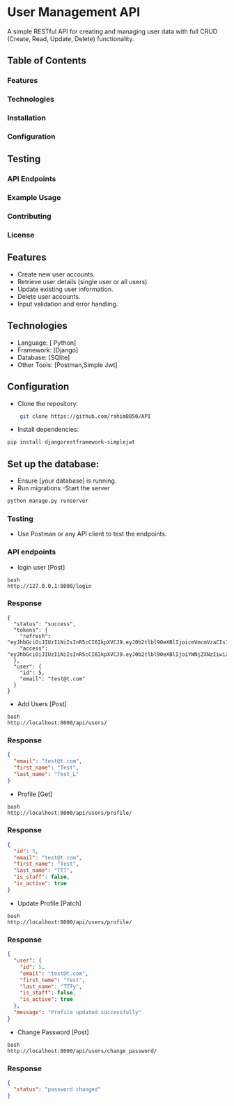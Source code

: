 # User Management API
A simple RESTful API for creating and managing user data with full CRUD (Create, Read, Update, Delete) functionality.

## Table of Contents
### Features 
### Technologies 
### Installation 
### Configuration 
## Testing
### API Endpoints 
### Example Usage
### Contributing
### License 
## Features
- Create new user accounts.
- Retrieve user details (single user or all users).
- Update existing user information.
- Delete user accounts.
- Input validation and error handling.

## Technologies
- Language: [ Python]
- Framework: [Django]
- Database: [SQlite]
- Other Tools: [Postman,Simple Jwt]

## Configuration
- Clone the repository:
```bash 
    git clone https://github.com/rahim8050/API
```
- Install dependencies:
``` bash 
pip install djangorestframework-simplejwt
```

## Set up the database:
- Ensure [your database] is running.
- Run migrations 
-Start the server
```bash
python manage.py runserver
```
### Testing
- Use Postman or any API client to test the endpoints.




### API endpoints
- login user [Post]
```
bash
http://127.0.0.1:8000/login
```
### Response
```
{
  "status": "success",
  "tokens": {
    "refresh": "eyJhbGciOiJIUzI1NiIsInR5cCI6IkpXVCJ9.eyJ0b2tlbl90eXBlIjoicmVmcmVzaCIsImV4cCI6MTc0NzQ3NjMwMSwiaWF0IjoxNzQ3Mzg5OTAxLCJqdGkiOiIwNmEwOGI3ODQ5M2I0ZTU2YTZmZTE5MWY2N2ZmNzgwZCIsInVzZXJfaWQiOjV9.I4g9o3Ndv_viQPZcVTil2HHycVhxzlurMIOqoVMwFBM",
    "access": "eyJhbGciOiJIUzI1NiIsInR5cCI6IkpXVCJ9.eyJ0b2tlbl90eXBlIjoiYWNjZXNzIiwiZXhwIjoxNzUyNTczOTAxLCJpYXQiOjE3NDczODk5MDEsImp0aSI6IjQzODRhMDdmMzFmMzQ1NTlhMzk4ZmVmZGZmMzIwZjliIiwidXNlcl9pZCI6NX0.AI0S9Rh2WfuIcGmlpMoFKaLtAHcd3TO1HUWIHsC79B8"
  },
  "user": {
    "id": 5,
    "email": "test@t.com"
  }
}
```
- Add Users [Post] 
```
bash
http://localhost:8000/api/users/
```
### Response
``` json
{
  "email": "test@t.com",
  "first_name": "Test",
  "last_name": "Test_L"
}
```
- Profile [Get]
```
bash
http://localhost:8000/api/users/profile/

```
### Response
``` json
{
  "id": 5,
  "email": "test@t.com",
  "first_name": "Test",
  "last_name": "TTT",
  "is_staff": false,
  "is_active": true
}
```

- Update Profile [Patch]
```
bash 
http://localhost:8000/api/users/profile/
```
### Response
``` json
{
  "user": {
    "id": 5,
    "email": "test@t.com",
    "first_name": "Test",
    "last_name": "TTTy",
    "is_staff": false,
    "is_active": true
  },
  "message": "Profile updated successfully"
}
```
- Change Password [Post]
```
bash 
http://localhost:8000/api/users/change_password/
```
### Response
```json
{
  "status": "password changed"
}
```













